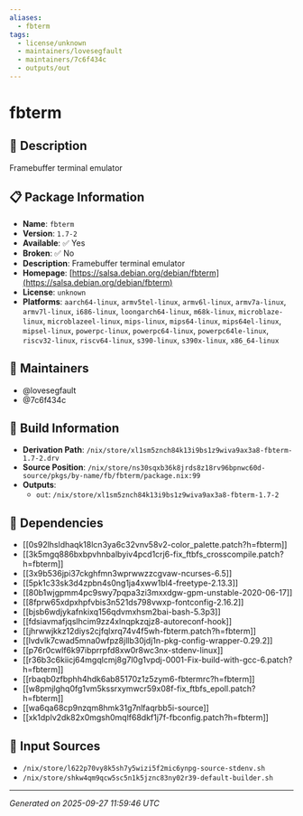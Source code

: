 ```yaml
---
aliases:
  - fbterm
tags:
  - license/unknown
  - maintainers/lovesegfault
  - maintainers/7c6f434c
  - outputs/out
---
```


# fbterm

## 📝 Description

Framebuffer terminal emulator

## 📋 Package Information

- **Name**: `fbterm`
- **Version**: `1.7-2`
- **Available**: ✅ Yes
- **Broken**: ✅ No
- **Description**: Framebuffer terminal emulator
- **Homepage**: [https://salsa.debian.org/debian/fbterm](https://salsa.debian.org/debian/fbterm)
- **License**: `unknown`
- **Platforms**: `aarch64-linux`, `armv5tel-linux`, `armv6l-linux`, `armv7a-linux`, `armv7l-linux`, `i686-linux`, `loongarch64-linux`, `m68k-linux`, `microblaze-linux`, `microblazeel-linux`, `mips-linux`, `mips64-linux`, `mips64el-linux`, `mipsel-linux`, `powerpc-linux`, `powerpc64-linux`, `powerpc64le-linux`, `riscv32-linux`, `riscv64-linux`, `s390-linux`, `s390x-linux`, `x86_64-linux`
## 👥 Maintainers

- @lovesegfault
- @7c6f434c


## 🔧 Build Information

- **Derivation Path**: `/nix/store/xl1sm5znch84k13i9bs1z9wiva9ax3a8-fbterm-1.7-2.drv`
- **Source Position**: `/nix/store/ns30sqxb36k8jrds8z18rv96bpnwc60d-source/pkgs/by-name/fb/fbterm/package.nix:99`
- **Outputs**:
  - `out`:  `/nix/store/xl1sm5znch84k13i9bs1z9wiva9ax3a8-fbterm-1.7-2`

## 🔗 Dependencies

- [[0s92lhsldhaqk18lcn3ya6c32vnv58v2-color_palette.patch?h=fbterm]]
- [[3k5mgq886bxbpvhnbalbyiv4pcd1crj6-fix_ftbfs_crosscompile.patch?h=fbterm]]
- [[3x9b536jpi37ckghfmn3wprwwzzcgvaw-ncurses-6.5]]
- [[5pk1c33sk3d4zpbn4s0ng1ja4xww1bl4-freetype-2.13.3]]
- [[80b1wjgpmm4pc9swy7pqpa3zi3mxxdgw-gpm-unstable-2020-06-17]]
- [[8fprw65xdpxhpfvbis3n521ds798vwxp-fontconfig-2.16.2]]
- [[bjsb6wdjykafnkixq156qdvmxhsm2bai-bash-5.3p3]]
- [[fdsiavmafjqslhcim9zz4xlnqpkzqjz8-autoreconf-hook]]
- [[jhrwwjkkz12diys2cjfqlxrq74v4f5wh-fbterm.patch?h=fbterm]]
- [[lvdvlk7cwad5mna0wfpz8jllb30jdj1n-pkg-config-wrapper-0.29.2]]
- [[p76r0cwlf6k97ibprrpfd8xw0r8wc3nx-stdenv-linux]]
- [[r36b3c6kiicj64mgqlcmj8g7l0g1vpdj-0001-Fix-build-with-gcc-6.patch?h=fbterm]]
- [[rbaqb0zfbphh4hdk6ab85170z1z5zym6-fbtermrc?h=fbterm]]
- [[w8pmjlghq0fg1vm5kssrxymwcr59x08f-fix_ftbfs_epoll.patch?h=fbterm]]
- [[wa6qa68cp9nzqm8hmk31g7nlfaqrbb5i-source]]
- [[xk1dplv2dk82x0mgsh0mqlf68dkf1j7f-fbconfig.patch?h=fbterm]]

## 📁 Input Sources

- `/nix/store/l622p70vy8k5sh7y5wizi5f2mic6ynpg-source-stdenv.sh`
- `/nix/store/shkw4qm9qcw5sc5n1k5jznc83ny02r39-default-builder.sh`

---
*Generated on 2025-09-27 11:59:46 UTC*
